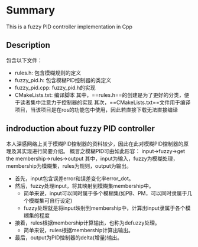 # Summary
This is a fuzzy PID controller implementation in Cpp
## Description
包含以下文件：
- rules.h: 包含模糊规则的定义
- fuzzy_pid.h: 包含模糊PID控制器的类定义
- fuzzy_pid.cpp: fuzzy_pid.h的实现
- CMakeLists.txt: 编译脚本
其中，==rules.h==的创建是为了更好的分类，便于读者集中注意力于控制器的实现
其次，==CMakeLists.txt==文件用于编译项目，当该项目是在ros的功能包中使用，因此若直接下载无法直接编译

## indroduction about fuzzy PID controller
本人深感网络上关于模糊PID控制器的资料较少，因此在此对模糊PID控制器的原理及其实现进行简要介绍。
概言之模糊PID可由如此形容：
input->fuzzy->get the membership->rules->output
其中，input为输入，fuzzy为模糊处理，membership为模糊集，rules为规则，output为输出。
- 首先，input包含误差error和误差变化率error_dot。
- 然后，fuzzy处理input，将其映射到模糊集membership中。
  - 简单来说，input可以同时属于多个模糊集(如PB、PM，可以同时隶属于几个模糊集可自行设定)
  - fuzzy处理就是将input映射到membership中，计算出input隶属于各个模糊集的程度
- 接着，rules根据membership计算输出，也称为defuzzy处理。
  - 简单来说，rules根据membership计算出输出。
- 最后，output为PID控制器的delta(增量)输出。